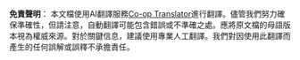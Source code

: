 <!--
CO_OP_TRANSLATOR_METADATA:
{
  "original_hash": "2b4c36be7d66b32e4fac47761718b4a9",
  "translation_date": "2025-05-19T09:57:22+00:00",
  "source_file": "05-advanced-prompts/README.md",
  "language_code": "tw"
}
-->


**免責聲明**：
本文檔使用AI翻譯服務[Co-op Translator](https://github.com/Azure/co-op-translator)進行翻譯。儘管我們努力確保準確性，但請注意，自動翻譯可能包含錯誤或不準確之處。應將原文檔的母語版本視為權威來源。對於關鍵信息，建議使用專業人工翻譯。我們對因使用此翻譯而產生的任何誤解或誤釋不承擔責任。